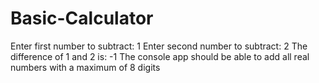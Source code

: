 # Basic-Calculator
Enter first number to subtract: 1 Enter second number to subtract: 2 The difference of 1 and 2 is: -1  The console app should be able to add all real numbers with a maximum of 8 digits
